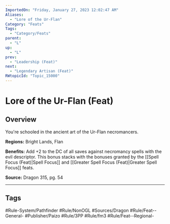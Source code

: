 ```yaml
---
ImportedOn: "Friday, January 27, 2023 12:02:47 AM"
Aliases:
  - "Lore of the Ur-Flan"
Category: "Feats"
Tags:
  - "Category/Feats"
parent:
  - "L"
up:
  - "L"
prev:
  - "Leadership (Feat)"
next:
  - "Legendary Artisan (Feat)"
RWtopicId: "Topic_15000"
---
```

# Lore of the Ur-Flan (Feat)
## Overview
You're schooled in the ancient art of the Ur-Flan necromancers.

**Regions:** Bright Lands, Flan

**Benefits:** Add +2 to the DC of all saves against necromancy spells with the evil descriptor. This bonus stacks with the bonuses granted by the [[Spell Focus (Feat)|Spell Focus]] and [[Greater Spell Focus (Feat)|Greater Spell Focus]] feats.

**Source:** Dragon 315, pg. 54


---
## Tags
#Rule-System/Pathfinder #Rule/NonOGL #Sources/Dragon #Rule/Feat--General- #Publisher/Paizo #Rule/3PP #Rule/fm3 #Rule/Feat--Regional-

